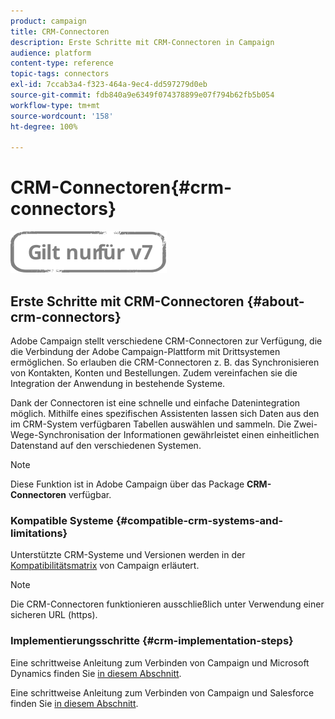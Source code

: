 ```yaml
---
product: campaign
title: CRM-Connectoren
description: Erste Schritte mit CRM-Connectoren in Campaign
audience: platform
content-type: reference
topic-tags: connectors
exl-id: 7ccab3a4-f323-464a-9ec4-dd597279d0eb
source-git-commit: fdb840a9e6349f074378899e07f794b62fb5b054
workflow-type: tm+mt
source-wordcount: '158'
ht-degree: 100%

---
```


# CRM-Connectoren{#crm-connectors}

![](../../assets/v7-only.svg)

## Erste Schritte mit CRM-Connectoren {#about-crm-connectors}

Adobe Campaign stellt verschiedene CRM-Connectoren zur Verfügung, die die Verbindung der Adobe Campaign-Plattform mit Drittsystemen ermöglichen. So erlauben die CRM-Connectoren z. B. das Synchronisieren von Kontakten, Konten und Bestellungen. Zudem vereinfachen sie die Integration der Anwendung in bestehende Systeme.

Dank der Connectoren ist eine schnelle und einfache Datenintegration möglich. Mithilfe eines spezifischen Assistenten lassen sich Daten aus den im CRM-System verfügbaren Tabellen auswählen und sammeln. Die Zwei-Wege-Synchronisation der Informationen gewährleistet einen einheitlichen Datenstand auf den verschiedenen Systemen.

>[!NOTE]
>
>Diese Funktion ist in Adobe Campaign über das Package **CRM-Connectoren** verfügbar.


### Kompatible Systeme {#compatible-crm-systems-and-limitations}

Unterstützte CRM-Systeme und Versionen werden in der [Kompatibilitätsmatrix](../../rn/using/compatibility-matrix.md) von Campaign erläutert.

>[!NOTE]
>
>Die CRM-Connectoren funktionieren ausschließlich unter Verwendung einer sicheren URL (https).

### Implementierungsschritte {#crm-implementation-steps}

Eine schrittweise Anleitung zum Verbinden von Campaign und Microsoft Dynamics finden Sie [in diesem Abschnitt](../../platform/using/crm-ms-dynamics.md).


Eine schrittweise Anleitung zum Verbinden von Campaign und Salesforce finden Sie [in diesem Abschnitt](../../platform/using/crm-sfdc.md).
